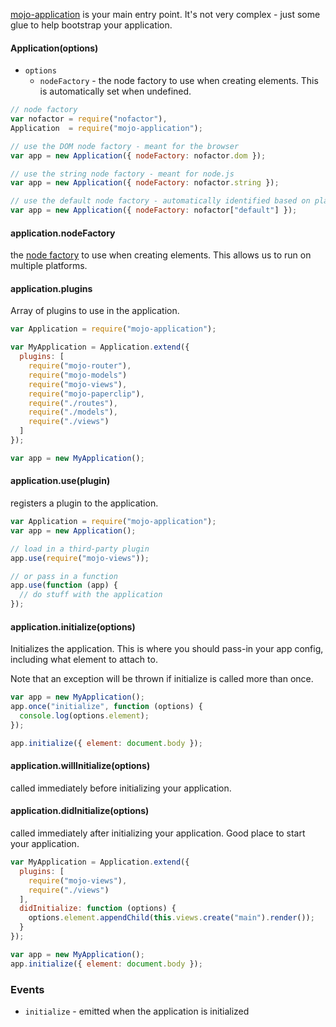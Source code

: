[mojo-application](https://github.com/mojo-js/mojo-application) is your main entry point. It's not very complex - just some glue to help bootstrap
your application.

#### Application(options)

- `options`
  - `nodeFactory` - the node factory to use when creating elements. This is automatically set when undefined.

```javascript
// node factory
var nofactor = require("nofactor"),
Application  = require("mojo-application");

// use the DOM node factory - meant for the browser
var app = new Application({ nodeFactory: nofactor.dom });

// use the string node factory - meant for node.js
var app = new Application({ nodeFactory: nofactor.string });

// use the default node factory - automatically identified based on platform.
var app = new Application({ nodeFactory: nofactor["default"] });
```

#### application.nodeFactory

the [node factory](https://github.com/mojo-js/nofactor.js) to use when creating elements. This allows us to run on multiple platforms.

#### application.plugins

Array of plugins to use in the application.

```javascript
var Application = require("mojo-application");

var MyApplication = Application.extend({
  plugins: [
    require("mojo-router"),
    require("mojo-models")
    require("mojo-views"),
    require("mojo-paperclip"),
    require("./routes"),
    require("./models"),
    require("./views")
  ]
});

var app = new MyApplication();
```

#### application.use(plugin)

registers a plugin to the application.

```javascript
var Application = require("mojo-application");
var app = new Application();

// load in a third-party plugin
app.use(require("mojo-views"));

// or pass in a function
app.use(function (app) {
  // do stuff with the application
});
```

#### application.initialize(options)

Initializes the application. This is where you should pass-in your app config, including what element to attach to.

Note that an exception will be thrown if initialize is called more than once.

```javascript
var app = new MyApplication();
app.once("initialize", function (options) {
  console.log(options.element);
});

app.initialize({ element: document.body });
```

#### application.willInitialize(options)

called immediately before initializing your application.

#### application.didInitialize(options)

called immediately after initializing your application. Good place to start your application.

```javascript
var MyApplication = Application.extend({
  plugins: [
    require("mojo-views"),
    require("./views")
  ],
  didInitialize: function (options) {
    options.element.appendChild(this.views.create("main").render());
  }
});

var app = new MyApplication();
app.initialize({ element: document.body });
```

### Events

- `initialize` - emitted when the application is initialized
